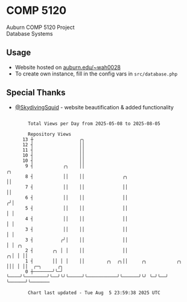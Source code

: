 # COMP 5120
Auburn COMP 5120 Project  
Database Systems

## Usage
- Website hosted on [auburn.edu/~wah0028](https://webhome.auburn.edu/~wah0028/)
- To create own instance, fill in the config vars in `src/database.php`

## Special Thanks
- [@SkydivingSquid](https://github.com/SkydivingSquid) - website beautification & added functionality

```

        Total Views per Day from 2025-05-08 to 2025-08-05

        Repository Views
      13 ┼                 ╭╮
      12 ┤                 ││
      11 ┤                 ││
      10 ┤                 ││
      10 ┤                 ││
       9 ┤           ╭╮    ││                                             ╭╮
       8 ┤           ││    ││              ╭╮                             ││
       7 ┤           ││    ││              ││                             ││
       6 ┤           ││    ││              ││                            ╭╯│
       5 ┤           ││    ││              ││                            │ │
       4 ┤           ││    ││              ││                            │ │
       3 ┤           ││    ││              ││                            │ │
       3 ┤          ╭╯│    ││              ││                            │ │ ╭╮
       2 ┤       ╭╮ │ │    ││              ││                          ╭╮│ │ ││
       1 ┤       ││ │ │    ││        ╭╮  ╭╮││     ╭╮           ╭╮      │││ │ ││  ╭─╮      ╭╮
       0 ┼───────╯╰─╯ ╰────╯╰────────╯╰──╯╰╯╰─────╯╰───────────╯╰──────╯╰╯ ╰─╯╰──╯ ╰──────╯╰───────

        Chart last updated - Tue Aug  5 23:59:38 2025 UTC
        
```
